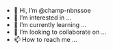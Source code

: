 - 👋 Hi, I’m @champ-nbnssoe
- 👀 I’m interested in ...
- 🌱 I’m currently learning ...
- 💞️ I’m looking to collaborate on ...
- 📫 How to reach me ...

<!---
champ-nbnssoe/champ-nbnssoe is a ✨ special ✨ repository because its `README.md` (this file) appears on your GitHub profile.
You can click the Preview link to take a look at your changes.
--->
